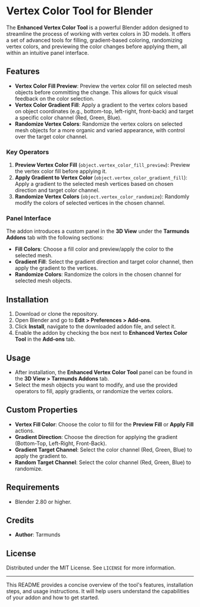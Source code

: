 # Vertex Color Tool for Blender

The **Enhanced Vertex Color Tool** is a powerful Blender addon designed to streamline the process of working with vertex colors in 3D models. It offers a set of advanced tools for filling, gradient-based coloring, randomizing vertex colors, and previewing the color changes before applying them, all within an intuitive panel interface.

## Features

- **Vertex Color Fill Preview**: Preview the vertex color fill on selected mesh objects before committing the change. This allows for quick visual feedback on the color selection.
- **Vertex Color Gradient Fill**: Apply a gradient to the vertex colors based on object coordinates (e.g., bottom-top, left-right, front-back) and target a specific color channel (Red, Green, Blue).
- **Randomize Vertex Colors**: Randomize the vertex colors on selected mesh objects for a more organic and varied appearance, with control over the target color channel.
  
### Key Operators

1. **Preview Vertex Color Fill** (`object.vertex_color_fill_preview`): Preview the vertex color fill before applying it.
2. **Apply Gradient to Vertex Color** (`object.vertex_color_gradient_fill`): Apply a gradient to the selected mesh vertices based on chosen direction and target color channel.
3. **Randomize Vertex Colors** (`object.vertex_color_randomize`): Randomly modify the colors of selected vertices in the chosen channel.

### Panel Interface

The addon introduces a custom panel in the **3D View** under the **Tarmunds Addons** tab with the following sections:
- **Fill Colors**: Choose a fill color and preview/apply the color to the selected mesh.
- **Gradient Fill**: Select the gradient direction and target color channel, then apply the gradient to the vertices.
- **Randomize Colors**: Randomize the colors in the chosen channel for selected mesh objects.

## Installation

1. Download or clone the repository.
2. Open Blender and go to **Edit > Preferences > Add-ons**.
3. Click **Install**, navigate to the downloaded addon file, and select it.
4. Enable the addon by checking the box next to **Enhanced Vertex Color Tool** in the **Add-ons** tab.

## Usage

- After installation, the **Enhanced Vertex Color Tool** panel can be found in the **3D View > Tarmunds Addons** tab.
- Select the mesh objects you want to modify, and use the provided operators to fill, apply gradients, or randomize the vertex colors.
  
## Custom Properties

- **Vertex Fill Color**: Choose the color to fill for the **Preview Fill** or **Apply Fill** actions.
- **Gradient Direction**: Choose the direction for applying the gradient (Bottom-Top, Left-Right, Front-Back).
- **Gradient Target Channel**: Select the color channel (Red, Green, Blue) to apply the gradient to.
- **Random Target Channel**: Select the color channel (Red, Green, Blue) to randomize.

## Requirements

- Blender 2.80 or higher.

## Credits

- **Author**: Tarmunds

## License

Distributed under the MIT License. See `LICENSE` for more information.

---

This README provides a concise overview of the tool's features, installation steps, and usage instructions. It will help users understand the capabilities of your addon and how to get started.